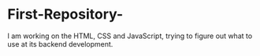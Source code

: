 # First-Repository-
I am working on the HTML, CSS and JavaScript, trying to figure out what to use at its backend development. 
